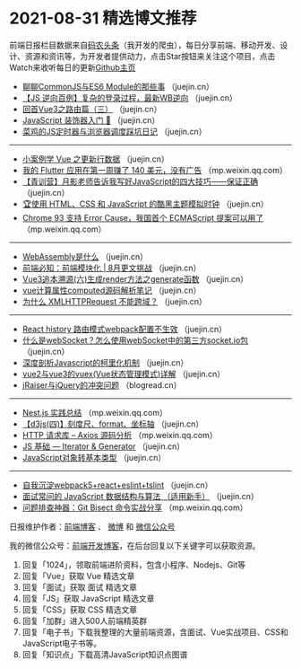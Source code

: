 # 2021-08-31 精选博文推荐

前端日报栏目数据来自[码农头条](http://hao.caibaojian.com.cn/)（我开发的爬虫），每日分享前端、移动开发、设计、资源和资讯等，为开发者提供动力，点击Star按钮来关注这个项目，点击Watch来收听每日的更新[Github主页](https://github.com/kujian/frontendDaily)
* [聊聊CommonJS与ES6 Module的那些事](https://juejin.cn/post/7002123000216567844) （juejin.cn）
* [【JS 逆向百例】复杂的登录过程，最新WB逆向](https://juejin.cn/post/7002117652667695135) （juejin.cn）
* [回首Vue3之路由篇（三）](https://juejin.cn/post/7002128252173025311) （juejin.cn）
* [JavaScript 装饰器入门 📝](https://juejin.cn/post/7002100612380753934) （juejin.cn）
* [菜鸡的JS定时器与浏览器调度踩坑日记](https://juejin.cn/post/7002126210905931789) （juejin.cn）

***
* [小案例学 Vue 之更新行数据](https://juejin.cn/post/7002156832152092702) （juejin.cn）
* [我的 Flutter 应用在第一周赚了 140 美元，没有广告](https://mp.weixin.qq.com/s?__biz=MzI0MDIwNTQ1Mg==&mid=2676497614&idx=1&sn=221622a6d9b168f7e8399d692192cbee&chksm=f362d72dc4155e3bae605fa04c637b7335910653ea4281149abca0a408ee59b2b63531b25ac8&mpshare=1&scene=23&srcid=08293I10cMChFK1QXtnQ3Iar&sharer_sharetime=1630173283208&sharer_shareid=a1cefbdd3e6712df8aaf4240a0d50b87) （mp.weixin.qq.com）
* [【青训营】月影老师告诉我写好JavaScript的四大技巧——保证正确](https://juejin.cn/post/7002122662168395812) （juejin.cn）
* [🏆使用 HTML、CSS 和 JavaScript 的酷黑主题模拟时钟](https://juejin.cn/post/7002119038646091790) （juejin.cn）
* [Chrome 93 支持 Error Cause，我国首个 ECMAScript 提案可以用了](https://mp.weixin.qq.com/s/VjWNu7QKPlOZv1X-En0SEQ) （mp.weixin.qq.com）

***
* [WebAssembly是什么](https://juejin.cn/post/7002151996698411015) （juejin.cn）
* [前端必知：前端模块化 | 8月更文挑战](https://juejin.cn/post/7002117742190919694) （juejin.cn）
* [Vue3追本溯源(六)生成render方法之generate函数](https://juejin.cn/post/7002150806765961229) （juejin.cn）
* [vue计算属性computed源码解析笔记](https://juejin.cn/post/7002141247171690532) （juejin.cn）
* [为什么 XMLHTTPRequest 不能跨域？](https://juejin.cn/post/7002114350844477454) （juejin.cn）

***
* [React history 路由模式webpack配置不生效](https://juejin.cn/post/7002135932208381966) （juejin.cn）
* [什么是webSocket？怎么使用webSocket中的第三方socket.io包](https://juejin.cn/post/7002107561801416740) （juejin.cn）
* [深度剖析Javascript的柯里化机制](https://juejin.cn/post/7002129153298268167) （juejin.cn）
* [vue2与vue3的vuex(Vue状态管理模式)详解](https://juejin.cn/post/7002106873356746782) （juejin.cn）
* [jRaiser与jQuery的冲突问题](https://blogread.cn/it/article/1959?f=hot1) （blogread.cn）

***
* [Nest.js 实践总结](https://mp.weixin.qq.com/s?__biz=MzI1ODE4NzE1Nw==&mid=2247490504&idx=1&sn=f7dd2a1f6c2472e4a0d0b60c884888f9) （mp.weixin.qq.com）
* [【d3js(四)】刻度尺、format、坐标轴](https://juejin.cn/post/7002098410949967880) （juejin.cn）
* [HTTP 请求库 &#8211; Axios 源码分析](https://mp.weixin.qq.com/s?__biz=Mzg2ODQ1OTExOA==&mid=2247493126&idx=1&sn=eded2c597f9e22b9b4558ee58e941eee) （mp.weixin.qq.com）
* [JS 基础 &#8212; Iterator &amp; Generator](https://juejin.cn/post/7002124641867137054) （juejin.cn）
* [JavaScript对象转基本类型](https://juejin.cn/post/7002096621701824542) （juejin.cn）

***
* [自我沉淀webpack5+react+eslint+tslint](https://juejin.cn/post/7002157698108096543) （juejin.cn）
* [面试常问的 JavaScript 数据结构与算法 （适用新手）](https://juejin.cn/post/7002122057379119140) （juejin.cn）
* [问题排查神器：Git Bisect 命令实战分享](https://mp.weixin.qq.com/s/IHeT_d0LhQ1wma_-2FJoXA) （mp.weixin.qq.com）

日报维护作者：[前端博客](http://caibaojian.com.cn/) 、 [微博](http://weibo.com/kujian) 和 [微信公众号](https://open.weixin.qq.com/qr/code?username=caibaojian_com)

我的微信公众号：[前端开发博客](https://open.weixin.qq.com/qr/code?username=caibaojian_com)，在后台回复以下关键字可以获取资源。

1. 回复「1024」，领取前端进阶资料，包含小程序、Nodejs、Git等
2. 回复「Vue」获取 Vue 精选文章
3. 回复「面试」获取 面试 精选文章
4. 回复「JS」获取 JavaScript 精选文章
5. 回复「CSS」获取 CSS 精选文章
6. 回复「加群」进入500人前端精英群
7. 回复「电子书」下载我整理的大量前端资源，含面试、Vue实战项目、CSS和JavaScript电子书等。
8. 回复「知识点」下载高清JavaScript知识点图谱